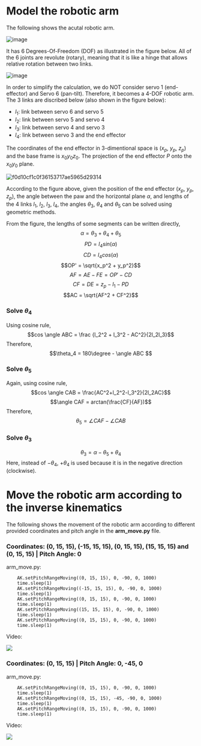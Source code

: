 # Model the robotic arm

The following shows the acutal robotic arm. 

![image](https://github.com/guyuxuan9/UROP_robotic_arm/assets/58468284/78968c38-b390-4825-9674-be5da6f4395b)

It has 6 Degrees-Of-Freedom (DOF) as illustrated in the figure below. All of the 6 joints are revolute (rotary), meaning that it is like a hinge that allows relative rotation between two links.

![image](https://github.com/guyuxuan9/UROP_robotic_arm/assets/58468284/0ddacc5c-5a10-4a96-a956-ddc97259c69f)

In order to simplify the calculation, we do NOT consider servo 1 (end-effector) and Servo 6 (pan-tilt). Therefore, it becomes a 4-DOF robotic arm. The 3 links are discribed below (also shown in the figure below):
- $l_1$: link between servo 6 and servo 5
- $l_2$: link between servo 5 and servo 4
- $l_3$: link between servo 4 and servo 3
- $l_4$: link between servo 3 and the end effector

The coordinates of the end effector in 3-dimentional space is ($x_p$, $y_p$, $z_p$) and the base frame is $x_0y_0z_0$. The projection of the end effector $P$ onto the $x_0y_0$ plane.

![f0d10cf1c0f36153717ae5965d29314](https://github.com/guyuxuan9/UROP_robotic_arm/assets/58468284/d2aa946a-04c8-4191-8a7b-4cf4ce7759c5)

According to the figure above, given the position of the end effector ($x_p$, $y_p$, $z_p$), the angle between the paw and the horizontal plane $\alpha$, and lengths of the 4 links $l_1$, $l_2$, $l_3$, $l_4$, the angles $\theta_3$, $\theta_4$ and $\theta_5$ can be solved using geometric methods.

From the figure, the lengths of some segments can be written directly, 
$$\alpha = \theta_3 + \theta_4 + \theta_5$$ 
$$PD = l_4 sin(\alpha)$$ 
$$CD = l_4 cos(\alpha)$$ 
$$OP' = \sqrt{x_p^2 + y_p^2}$$ 
$$AF = AE - FE = OP' - CD$$ 
$$CF = DE = z_p - l_1 - PD$$ 
$$AC = \sqrt{AF^2 + CF^2}$$

### Solve $\theta_4$
Using cosine rule, $$cos \angle ABC = \frac {l_2^2 + l_3^2 - AC^2}{2l_2l_3}$$ Therefore, $$\theta_4 = 180\degree - \angle ABC $$

### Solve $\theta_5$
Again, using cosine rule, $$cos \angle CAB = \frac{AC^2+l_2^2-l_3^2}{2l_2AC}$$ $$\angle CAF = arctan(\frac{CF}{AF})$$ Therefore, $$\theta_5 = \angle CAF - \angle CAB$$

### Solve $\theta_3$
$$\theta_3 = \alpha - \theta_5 + \theta_4$$
Here, instead of $-\theta_4$, $+ \theta_4$ is used because it is in the negative direction (clockwise).

# Move the robotic arm according to the inverse kinematics
The following shows the movement of the robotic arm according to different provided coordinates and pitch angle in the **arm_move.py** file.

### Coordinates: (0, 15, 15), (-15, 15, 15), (0, 15, 15), (15, 15, 15) and (0, 15, 15) | Pitch Angle: 0

arm_move.py:
```
    AK.setPitchRangeMoving((0, 15, 15), 0, -90, 0, 1000)
    time.sleep(1)
    AK.setPitchRangeMoving((-15, 15, 15), 0, -90, 0, 1000)
    time.sleep(1)
    AK.setPitchRangeMoving((0, 15, 15), 0, -90, 0, 1000)
    time.sleep(1)
    AK.setPitchRangeMoving((15, 15, 15), 0, -90, 0, 1000)
    time.sleep(1)
    AK.setPitchRangeMoving((0, 15, 15), 0, -90, 0, 1000)
    time.sleep(1)
```

Video:

[![](https://github.com/guyuxuan9/UROP_robotic_arm/assets/58468284/b4f19547-fae1-4cd1-85ea-4a3381584c95)](https://youtu.be/XAyS835lW44)

### Coordinates: (0, 15, 15) | Pitch Angle: 0, -45, 0

arm_move.py:
```
    AK.setPitchRangeMoving((0, 15, 15), 0, -90, 0, 1000)
    time.sleep(1)
    AK.setPitchRangeMoving((0, 15, 15), -45, -90, 0, 1000)
    time.sleep(1)
    AK.setPitchRangeMoving((0, 15, 15), 0, -90, 0, 1000)
    time.sleep(1)    
```

Video:

[![](https://github.com/guyuxuan9/UROP_robotic_arm/assets/58468284/d8cb6989-ab0c-4bd4-8590-e86717e8fe38)](https://youtu.be/IGC8BH6Do3U)
